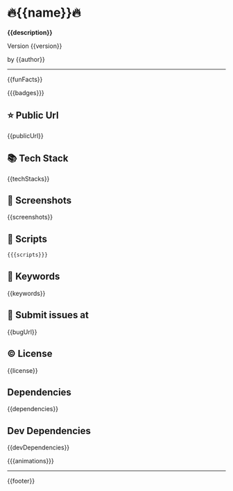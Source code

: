# 🔥{{name}}🔥

**{{description}}**

<p>Version {{version}}</p>
<p>by {{author}}</p>

<hr/>
{{funFacts}}

{{{badges}}}

## ⭐ Public Url

{{publicUrl}}

## 📚 Tech Stack

{{techStacks}}

## 📸 Screenshots

{{screenshots}}

## 📜 Scripts

```sh
{{{scripts}}}
```

## 🔑 Keywords

{{keywords}}

## 👾 Submit issues at

{{bugUrl}}

## ©️ License

{{license}}

## Dependencies

{{dependencies}}

## Dev Dependencies

{{devDependencies}}

{{{animations}}}

<hr/>
{{footer}}
